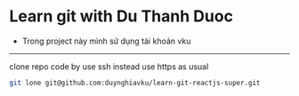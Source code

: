 # Learn git with Du Thanh Duoc

- Trong project này mình sử dụng tài khoản vku

---

clone repo code by use ssh instead use https as usual

```bash
git lone git@github.com:duynghiavku/learn-git-reactjs-super.git
```
